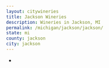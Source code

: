 ```yaml
---
layout: citywineries
title: Jackson Wineries
description: Wineries in Jackson, MI
permalink: /michigan/jackson/jackson/
state: mi
county: jackson
city: jackson
---
```

-
